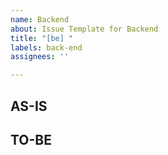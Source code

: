 ```yaml
---
name: Backend
about: Issue Template for Backend
title: "[be] "
labels: back-end
assignees: ''

---
```


## AS-IS

## TO-BE